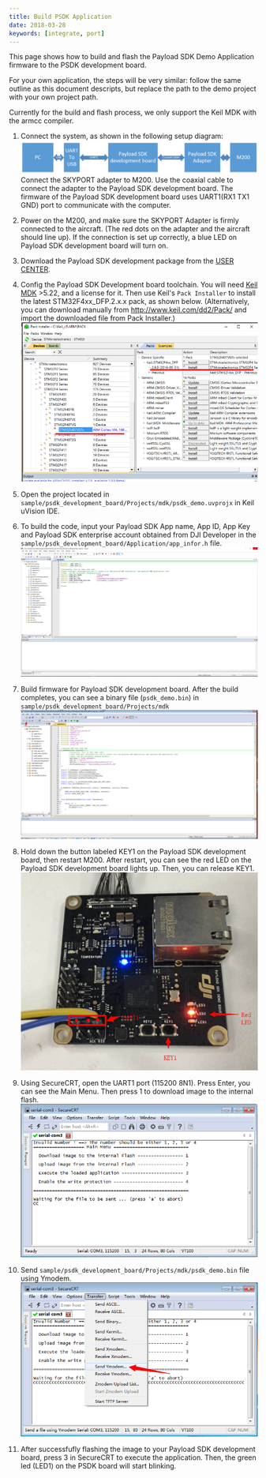 ```yaml
---
title: Build PSDK Application
date: 2018-03-28
keywords: [integrate, port]
---
```


This page shows how to build and flash the Payload SDK Demo Application firmware to the PSDK development board.

For your own application, the steps will be very similar: follow the same outline as this document descripts, but replace the path to the demo project with your own project path.

Currently for the build and flash process, we only support the Keil MDK with the armcc compiler. 

1. Connect the system, as shown in the following setup diagram:
![](../images/quick-start/payload_hardware.png)
Connect the SKYPORT adapter to M200. Use the coaxial cable to connect the adapter to the Payload SDK development board. The firmware of the Payload SDK development board uses UART1(RX1 TX1 GND) port to communicate with the computer. 

2. Power on the M200, and make sure the SKYPORT Adapter is firmly connected to the aircraft. (The red dots on the adapter and the aircraft should line up). If the connection is set up correctly, a blue LED on Payload SDK development board will turn on. 

3. Download the Payload SDK development package from the [USER CENTER](https://developer.dji.com/user/apps/#all).

4. Config the Payload SDK Development board toolchain. You will need [Keil MDK](http://www2.keil.com/mdk5/) >5.22, and a license for it. Then use Keil's `Pack Installer` to install the latest STM32F4xx_DFP.2.x.x pack, as shown below. (Alternatively, you can download manually from <a href="http://www.keil.com/dd2/Pack/" target="_blank">http://www.keil.com/dd2/Pack/</a> and import the downloaded file from Pack Installer.)
![](../images/quick-start/STM32_Keil_PackInstall.png)

5. Open the project located in `sample/psdk_development_board/Projects/mdk/psdk_demo.uvprojx` in Keil uVision IDE.

6. To build the code, input your Payload SDK App name, App ID, App Key and Payload SDK enterprise account obtained from DJI Developer in the `sample/psdk_development_board/Application/app_infor.h` file.
![](../images/quick-start/psdkinfo_mdk.png)

7. Build firmware for Payload SDK development board. After the build completes, you can see a binary file (`psdk_demo.bin`) in `sample/psdk_development_board/Projects/mdk`
![](../images/quick-start/download.png)

8. Hold down the button labeled KEY1 on the Payload SDK development board, then restart M200. After restart, you can see the red LED on the Payload SDK development board lights up. Then, you can release KEY1.
![](../images/quick-start/psdk_demo_board.png)

9. Using SecureCRT, open the UART1 port (115200 8N1). Press Enter, you can see the Main Menu. Then press 1 to download image to the internal flash.
![](../images/quick-start/securecrt_port.png)

10. Send `sample/psdk_development_board/Projects/mdk/psdk_demo.bin` file using Ymodem. 
![](../images/quick-start/securecrt_sendymodem.png)

11. After successfufly flashing the image to your Payload SDK development board, press 3 in SecureCRT to execute the application. Then, the green led (LED1) on the PSDK board will start blinking.
